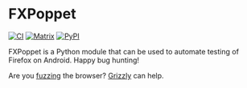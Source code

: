 FXPoppet
========
[![CI](https://github.com/MozillaSecurity/fxpoppet/actions/workflows/ci.yml/badge.svg)](https://github.com/MozillaSecurity/fxpoppet/actions/workflows/ci.yml)
[![Matrix](https://img.shields.io/badge/chat-%23fuzzing-green?logo=matrix)](https://matrix.to/#/#fuzzing:mozilla.org)
[![PyPI](https://img.shields.io/pypi/v/fxpoppet)](https://pypi.org/project/fxpoppet)

FXPoppet is a Python module that can be used to automate testing of Firefox on Android. Happy bug hunting!

Are you [fuzzing](https://firefox-source-docs.mozilla.org/tools/fuzzing/index.html) the browser? [Grizzly](https://github.com/MozillaSecurity/grizzly) can help.
